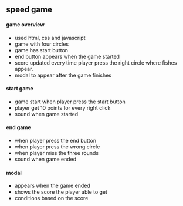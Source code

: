 ## speed game
#### game overview
- used html, css and javascript
- game with four circles
- game has start button
- end button appears when the game started
- score updated every time player press the right circle where fishes appear.
- modal to appear after the game finishes

#### start game
- game start when player press the start button
- player get 10 points for every right click
- sound when game started

#### end game
- when player press the end button
- when player press the wrong circle
- when player miss the three rounds
- sound when game ended

#### modal
- appears when the game ended
- shows the score the player able to get
- conditions based on the score
